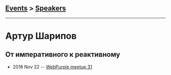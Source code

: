 ## [Events](../README.md) > [Speakers](../speakers.md)
---

# Артур Шарипов

## От императивного к реактивному
- 2018 Nov 22 -- [WebPurple meetup 31](https://www.youtube.com/watch?v=verQ0xcy7j0)    
